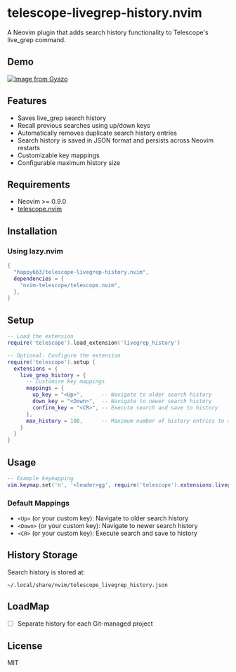 # telescope-livegrep-history.nvim

A Neovim plugin that adds search history functionality to Telescope's live_grep command.

## Demo

[![Image from Gyazo](https://i.gyazo.com/b3ba9bd974a050c4e57ec0863befd769.gif)](https://gyazo.com/b3ba9bd974a050c4e57ec0863befd769)

## Features

- Saves live_grep search history
- Recall previous searches using up/down keys
- Automatically removes duplicate search history entries
- Search history is saved in JSON format and persists across Neovim restarts
- Customizable key mappings
- Configurable maximum history size

## Requirements

- Neovim >= 0.9.0
- [telescope.nvim](https://github.com/nvim-telescope/telescope.nvim)

## Installation

### Using lazy.nvim

```lua
{
  "happy663/telescope-livegrep-history.nvim",
  dependencies = {
    "nvim-telescope/telescope.nvim",
  },
}
```

## Setup

```lua
-- Load the extension
require('telescope').load_extension('livegrep_history')

-- Optional: Configure the extension
require('telescope').setup {
  extensions = {
    live_grep_history = {
      -- Customize key mappings
      mappings = {
        up_key = "<Up>",      -- Navigate to older search history
        down_key = "<Down>",  -- Navigate to newer search history
        confirm_key = "<CR>", -- Execute search and save to history
      },
      max_history = 100,      -- Maximum number of history entries to save
    }
  }
}
```

## Usage

```lua
-- Example keymapping
vim.keymap.set('n', '<leader>gg', require('telescope').extensions.livegrep_history.live_grep_with_history)
```

### Default Mappings

- `<Up>` (or your custom key): Navigate to older search history
- `<Down>` (or your custom key): Navigate to newer search history
- `<CR>` (or your custom key): Execute search and save to history

## History Storage

Search history is stored at:

```
~/.local/share/nvim/telescope_livegrep_history.json
```

## LoadMap

- [ ] Separate history for each Git-managed project

## License

MIT
